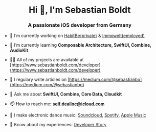 <h1 align="center">Hi 👋, I'm Sebastian Boldt</h1>
<h3 align="center">A passionate iOS developer from Germany</h3>


- 🔭 I’m currently working on [HabitBe(private)](https://apps.apple.com/de/app/habitbe-weekly-habit-tracker/id1527811684) & [Immowelt(employed)](https://apps.apple.com/de/app/immowelt-immobiliensuche/id354119842)

- 🌱 I’m currently learning **Composable Architecture, SwiftUI, Combine, AudioKit**

- 👨‍💻 All of my projects are available at [https://www.sebastianboldt.com/developer](https://www.sebastianboldt.com/developer)

- 📝 I regulary write articles on [https://medium.com/@sebastianbo](https://medium.com/@sebastianbo)

- 💬 Ask me about **SwiftUI, Combine, Core Data, Cloudkit**

- 📫 How to reach me: **self.dealloc@icloud.com**

- 🎹 I make electronic dance music: [Soundcloud](https://soundcloud.com/sebastian_boldt), [Spotify](https://open.spotify.com/artist/10m1VL1DyqBfIJw54rOefh), [Apple Music](https://music.apple.com/de/artist/sebastian-boldt/487807420)

- 📄 Know about my experiences: [Developer Story](https://stackoverflow.com/users/story/1448340)

